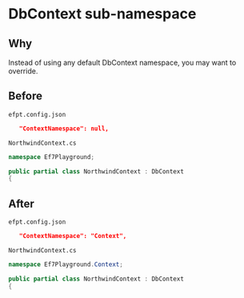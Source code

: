 # DbContext sub-namespace

## Why

Instead of using any default DbContext namespace, you may want to override.

## Before

`efpt.config.json`

```json
   "ContextNamespace": null,
```

`NorthwindContext.cs`

```csharp
namespace Ef7Playground;

public partial class NorthwindContext : DbContext
{
```

## After

`efpt.config.json`

```json
   "ContextNamespace": "Context",
```

`NorthwindContext.cs`

```csharp
namespace Ef7Playground.Context;

public partial class NorthwindContext : DbContext
{
```
